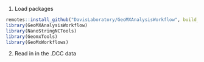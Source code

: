 
1. Load packages

```R
remotes::install_github("DavisLaboratory/GeoMXAnalysisWorkflow", build_vignettes = FALSE)
library(GeoMXAnalysisWorkflow)
library(NanoStringNCTools)
library(GeomxTools)
library(GeoMxWorkflows)

```


2. Read in in the .DCC data

```R


```
   


